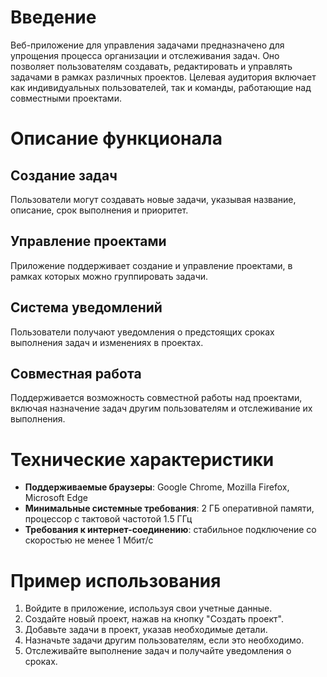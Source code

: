 # Введение

Веб-приложение для управления задачами предназначено для упрощения процесса организации и отслеживания задач. Оно позволяет пользователям создавать, редактировать и управлять задачами в рамках различных проектов. Целевая аудитория включает как индивидуальных пользователей, так и команды, работающие над совместными проектами.

# Описание функционала

## Создание задач

Пользователи могут создавать новые задачи, указывая название, описание, срок выполнения и приоритет.

## Управление проектами

Приложение поддерживает создание и управление проектами, в рамках которых можно группировать задачи.

## Система уведомлений

Пользователи получают уведомления о предстоящих сроках выполнения задач и изменениях в проектах.

## Совместная работа

Поддерживается возможность совместной работы над проектами, включая назначение задач другим пользователям и отслеживание их выполнения.

# Технические характеристики

- **Поддерживаемые браузеры**: Google Chrome, Mozilla Firefox, Microsoft Edge
- **Минимальные системные требования**: 2 ГБ оперативной памяти, процессор с тактовой частотой 1.5 ГГц
- **Требования к интернет-соединению**: стабильное подключение со скоростью не менее 1 Мбит/с

# Пример использования

1. Войдите в приложение, используя свои учетные данные.
2. Создайте новый проект, нажав на кнопку "Создать проект".
3. Добавьте задачи в проект, указав необходимые детали.
4. Назначьте задачи другим пользователям, если это необходимо.
5. Отслеживайте выполнение задач и получайте уведомления о сроках.
